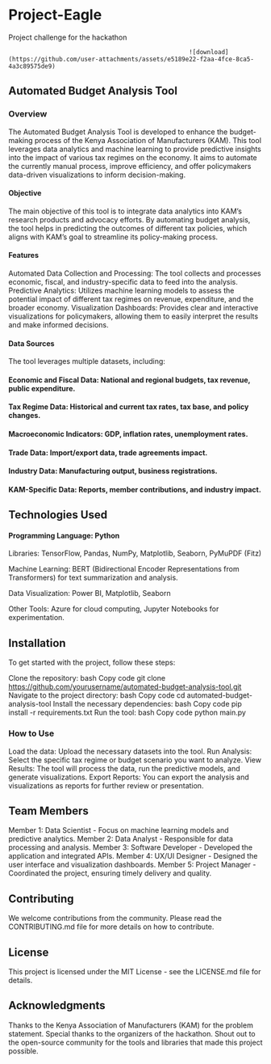# Project-Eagle
Project challenge for the hackathon

                                                      ![download](https://github.com/user-attachments/assets/e5189e22-f2aa-4fce-8ca5-4a3c89575de9)
## Automated Budget Analysis Tool
### Overview
The Automated Budget Analysis Tool is developed to enhance the budget-making process of the Kenya Association of Manufacturers (KAM). This tool leverages data analytics and machine learning to provide predictive insights into the impact of various tax regimes on the economy. It aims to automate the currently manual process, improve efficiency, and offer policymakers data-driven visualizations to inform decision-making.

#### Objective
The main objective of this tool is to integrate data analytics into KAM’s research products and advocacy efforts. By automating budget analysis, the tool helps in predicting the outcomes of different tax policies, which aligns with KAM’s goal to streamline its policy-making process.

#### Features
Automated Data Collection and Processing: The tool collects and processes economic, fiscal, and industry-specific data to feed into the analysis.
Predictive Analytics: Utilizes machine learning models to assess the potential impact of different tax regimes on revenue, expenditure, and the broader economy.
Visualization Dashboards: Provides clear and interactive visualizations for policymakers, allowing them to easily interpret the results and make informed decisions.

#### Data Sources
The tool leverages multiple datasets, including:

#### Economic and Fiscal Data: National and regional budgets, tax revenue, public expenditure.

#### Tax Regime Data: Historical and current tax rates, tax base, and policy changes.

#### Macroeconomic Indicators: GDP, inflation rates, unemployment rates.

#### Trade Data: Import/export data, trade agreements impact.

#### Industry Data: Manufacturing output, business registrations.

#### KAM-Specific Data: Reports, member contributions, and industry impact.

## Technologies Used

#### Programming Language: Python

Libraries: TensorFlow, Pandas, NumPy, Matplotlib, Seaborn, PyMuPDF (Fitz)

Machine Learning: BERT (Bidirectional Encoder Representations from Transformers) for text summarization and analysis.

Data Visualization: Power BI, Matplotlib, Seaborn

Other Tools: Azure for cloud computing, Jupyter Notebooks for experimentation.

## Installation

To get started with the project, follow these steps:

Clone the repository:
bash
Copy code
git clone https://github.com/yourusername/automated-budget-analysis-tool.git
Navigate to the project directory:
bash
Copy code
cd automated-budget-analysis-tool
Install the necessary dependencies:
bash
Copy code
pip install -r requirements.txt
Run the tool:
bash
Copy code
python main.py

### How to Use
Load the data: Upload the necessary datasets into the tool.
Run Analysis: Select the specific tax regime or budget scenario you want to analyze.
View Results: The tool will process the data, run the predictive models, and generate visualizations.
Export Reports: You can export the analysis and visualizations as reports for further review or presentation.

## Team Members
Member 1: Data Scientist - Focus on machine learning models and predictive analytics.
Member 2: Data Analyst - Responsible for data processing and analysis.
Member 3: Software Developer - Developed the application and integrated APIs.
Member 4: UX/UI Designer - Designed the user interface and visualization dashboards.
Member 5: Project Manager - Coordinated the project, ensuring timely delivery and quality.

## Contributing
We welcome contributions from the community. Please read the CONTRIBUTING.md file for more details on how to contribute.

## License
This project is licensed under the MIT License - see the LICENSE.md file for details.

## Acknowledgments
Thanks to the Kenya Association of Manufacturers (KAM) for the problem statement.
Special thanks to the organizers of the hackathon.
Shout out to the open-source community for the tools and libraries that made this project possible.
